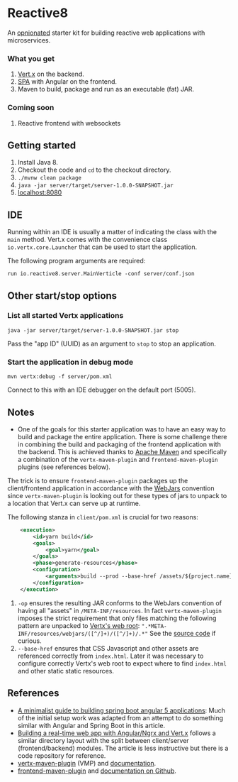 # Reactive8
An [opnionated](https://stackoverflow.com/questions/802050/what-is-opinionated-software#802064) starter kit for building reactive web applications with microservices.

### What you get
1. [Vert.x](http://vertx.io) on the backend.
1. [SPA](https://en.wikipedia.org/wiki/Single-page_application) with Angular on the frontend.
1. Maven to build, package and run as an executable (fat) JAR.

### Coming soon
1. Reactive frontend with websockets

## Getting started
1. Install Java 8.
1. Checkout the code and `cd` to the checkout directory.
1. `./mvnw clean package`
1. `java -jar server/target/server-1.0.0-SNAPSHOT.jar`
1. [localhost:8080](http://localhost:8080)

## IDE
Running within an IDE is usually a matter of indicating the class with the `main` method. 
Vert.x comes with the convenience class `io.vertx.core.Launcher` that can be used to start the application.

The following program arguments are required:

`run io.reactive8.server.MainVerticle -conf server/conf.json`

## Other start/stop options
### List all started Vertx applications
`java -jar server/target/server-1.0.0-SNAPSHOT.jar stop`

Pass the "app ID" (UUID) as an argument to `stop` to stop an application.

### Start the application in debug mode
`mvn vertx:debug -f server/pom.xml`

Connect to this with an IDE debugger on the default port (5005).

## Notes
* One of the goals for this starter application was to have an easy way to build and package the entire application.
There is some challenge there in combining the build and packaging of the frontend application with the backend.
This is achieved thanks to [Apache Maven](https://maven.apache.org/) and specifically a combination of the 
`vertx-maven-plugin` and `frontend-maven-plugin` plugins (see references below).

The trick is to ensure `frontend-maven-plugin` packages up the client/frontend application in accordance with the
 [WebJars](http://www.webjars.org/) convention since `vertx-maven-plugin` is looking out for these types of jars to 
 unpack to a location that Vert.x can serve up at runtime.

The following stanza in `client/pom.xml` is crucial for two reasons:

```xml
    <execution>
        <id>yarn build</id>
        <goals>
            <goal>yarn</goal>
        </goals>
        <phase>generate-resources</phase>
        <configuration>
            <arguments>build --prod --base-href /assets/${project.name}/ -op dist/META-INF/resources/webjars/${project.name}/${project.parent.version}</arguments>
        </configuration>
    </execution>
```

1. `-op` ensures the resulting JAR conforms to the WebJars convention of having all "assets" in `/META-INF/resources`. In fact `vertx-maven-plugin` imposes the strict requirement that only files matching the following pattern are unpacked to [Vertx's web root](http://vertx.io/docs/vertx-web/java/#_serving_static_resources): `".*META-INF/resources/webjars/([^/]+)/([^/]+)/.*"` See the [source code](https://github.com/fabric8io/vertx-maven-plugin/blob/master/src/main/java/io/fabric8/vertx/maven/plugin/utils/WebJars.java) if curious.
1. `--base-href` ensures that CSS Javascript and other assets are referenced correctly from `index.html`. Later it was necessary to configure correctly Vertx's web root to expect where to find `index.html` and other static static resources.

## References
* [A minimalist guide to building spring boot angular 5 applications](https://shekhargulati.com/2017/11/08/a-minimalist-guide-to-building-spring-boot-angular-5-applications/): 
Much of the initial setup work was adapted from an attempt to do something similar with Angular and Spring Boot in this article.
* [Building a real-time web app with Angular/Ngrx and Vert.x](https://medium.com/@benorama/building-a-realtime-web-app-with-angular-ngrx-and-vert-x-a5381c0397a1) follows a similar directory layout with the split between client/server (frontend/backend) modules. The article is less instructive but there is a code repository for reference.
* [vertx-maven-plugin](https://mvnrepository.com/artifact/io.fabric8/vertx-maven-plugin) (VMP) and [documentation](https://vmp.fabric8.io/).
* [frontend-maven-plugin](https://mvnrepository.com/artifact/com.github.eirslett/frontend-maven-plugin) and [documentation on Github](https://github.com/eirslett/frontend-maven-plugin).
